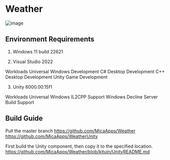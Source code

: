 # Weather

![image](https://github.com/DiskTools/Weather/assets/6630660/9a12f212-653c-4965-8ddb-e74a16f62e4e)

## Environment Requirements

1. Windows 11 build 22621

2. Visual Studio 2022

Workloads
Universal Windows Development
C# Desktop Development
C++ Desktop Development
Unity Game Development

3. Unity 6000.00.15f1

Workloads
Universal Windows
IL2CPP Support
Windows Decline Server Build Support

## Build Guide

Pull the master branch https://github.com/MicaApps/Weather
https://github.com/MicaApps/WeatherUnity

First build the Unity component, then copy it to the specified location.
https://github.com/MicaApps/Weather/blob/kituin/UnityREADME.md

